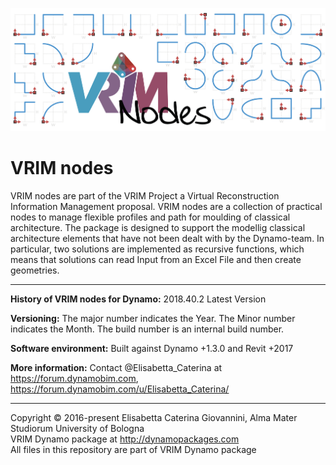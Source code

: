 
![Image](https://github.com/ElisabettaCaterina/VRIMnodes/blob/master/Icons/VRIMnodes_Fig.png)

# VRIM nodes #

VRIM nodes are part of the VRIM Project a Virtual Reconstruction Information Management proposal. VRIM nodes are a collection of practical nodes to manage flexible profiles and path for moulding of classical architecture. The package is designed to support the modellig classical architecture elements that have not been dealt with by the Dynamo-team. In particular, two solutions are implemented as recursive functions, which means that solutions can read Input from an Excel File and then create geometries.

---

**History of VRIM nodes for Dynamo:**
2018.40.2 Latest Version

**Versioning:** The major number indicates the Year. The Minor number indicates the Month. The build number is an internal build number.

**Software environment:** Built against Dynamo +1.3.0 and Revit +2017

**More information:** Contact @Elisabetta_Caterina at https://forum.dynamobim.com, https://forum.dynamobim.com/u/Elisabetta_Caterina/

---

Copyright © 2016-present Elisabetta Caterina Giovannini, Alma Mater Studiorum University of Bologna   
VRIM Dynamo package at http://dynamopackages.com  
All files in this repository are part of VRIM Dynamo package  
